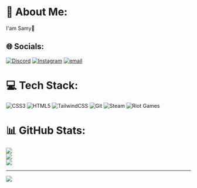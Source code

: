 # 💫 About Me:
I'am Samy👋


## 🌐 Socials:
[![Discord](https://img.shields.io/badge/Discord-%237289DA.svg?logo=discord&logoColor=white)](https://discord.gg/https://discordapp.com/users/1363469353416130631) [![Instagram](https://img.shields.io/badge/Instagram-%23E4405F.svg?logo=Instagram&logoColor=white)](https://instagram.com/https://www.instagram.com/koxyc7cr_/) [![email](https://img.shields.io/badge/Email-D14836?logo=gmail&logoColor=white)](mailto:samiaitsidihssain@gmail.com) 

# 💻 Tech Stack:
![CSS3](https://img.shields.io/badge/css3-%231572B6.svg?style=for-the-badge&logo=css3&logoColor=white) ![HTML5](https://img.shields.io/badge/html5-%23E34F26.svg?style=for-the-badge&logo=html5&logoColor=white) ![TailwindCSS](https://img.shields.io/badge/tailwindcss-%2338B2AC.svg?style=for-the-badge&logo=tailwind-css&logoColor=white) ![Git](https://img.shields.io/badge/git-%23F05033.svg?style=for-the-badge&logo=git&logoColor=white) ![Steam](https://img.shields.io/badge/steam-%23000000.svg?style=for-the-badge&logo=steam&logoColor=white) ![Riot Games](https://img.shields.io/badge/riotgames-D32936.svg?style=for-the-badge&logo=riotgames&logoColor=white)
# 📊 GitHub Stats:
![](https://github-readme-stats.vercel.app/api?username=SamiAitSidiHssain&theme=date_night&hide_border=false&include_all_commits=false&count_private=false)<br/>
![](https://nirzak-streak-stats.vercel.app/?user=SamiAitSidiHssain&theme=date_night&hide_border=false)<br/>
![](https://github-readme-stats.vercel.app/api/top-langs/?username=SamiAitSidiHssain&theme=date_night&hide_border=false&include_all_commits=false&count_private=false&layout=compact)

---
[![](https://visitcount.itsvg.in/api?id=SamiAitSidiHssain&icon=0&color=0)](https://visitcount.itsvg.in)

<!-- Proudly created with GPRM ( https://gprm.itsvg.in ) -->
